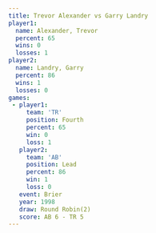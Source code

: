 ```yaml
---
title: Trevor Alexander vs Garry Landry
player1:                 
  name: Alexander, Trevor
  percent: 65            
  wins: 0                
  losses: 1              
player2:                 
  name: Landry, Garry    
  percent: 86            
  wins: 1                
  losses: 0              
games:
 - player1:          
     team: 'TR'      
     position: Fourth
     percent: 65     
     win: 0          
     loss: 1         
   player2:        
     team: 'AB'    
     position: Lead
     percent: 86   
     win: 1        
     loss: 0       
   event: Brier        
   year: 1998          
   draw: Round Robin(2)
   score: AB 6 - TR 5  
---
```

